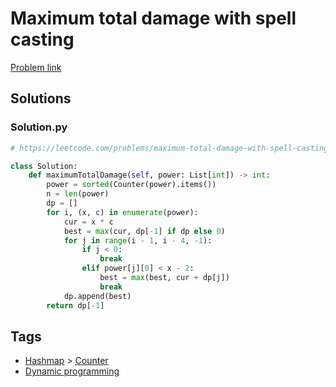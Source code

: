 # Maximum total damage with spell casting

[Problem link](https://leetcode.com/problems/maximum-total-damage-with-spell-casting/)

## Solutions


### Solution.py
```py
# https://leetcode.com/problems/maximum-total-damage-with-spell-casting/

class Solution:
    def maximumTotalDamage(self, power: List[int]) -> int:
        power = sorted(Counter(power).items())
        n = len(power)
        dp = []
        for i, (x, c) in enumerate(power):
            cur = x * c
            best = max(cur, dp[-1] if dp else 0)
            for j in range(i - 1, i - 4, -1):
                if j < 0:
                    break
                elif power[j][0] < x - 2:
                    best = max(best, cur + dp[j])
                    break
            dp.append(best)
        return dp[-1]
```
## Tags

* [Hashmap](/README.md#Hashmap) > [Counter](/README.md#Hashmap-Counter)
* [Dynamic programming](/README.md#Dynamic_programming)
